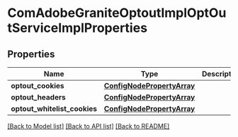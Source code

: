# ComAdobeGraniteOptoutImplOptOutServiceImplProperties

## Properties
Name | Type | Description | Notes
------------ | ------------- | ------------- | -------------
**optout_cookies** | [**ConfigNodePropertyArray**](ConfigNodePropertyArray.md) |  | [optional] 
**optout_headers** | [**ConfigNodePropertyArray**](ConfigNodePropertyArray.md) |  | [optional] 
**optout_whitelist_cookies** | [**ConfigNodePropertyArray**](ConfigNodePropertyArray.md) |  | [optional] 

[[Back to Model list]](../README.md#documentation-for-models) [[Back to API list]](../README.md#documentation-for-api-endpoints) [[Back to README]](../README.md)



